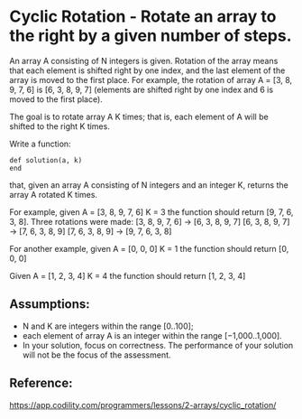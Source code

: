 # Cyclic Rotation - Rotate an array to the right by a given number of steps.

An array A consisting of N integers is given. Rotation of the array means that each element is shifted right by one index, and the last element of the array is moved to the first place. For example, the rotation of array A = [3, 8, 9, 7, 6] is [6, 3, 8, 9, 7] (elements are shifted right by one index and 6 is moved to the first place).

The goal is to rotate array A K times; that is, each element of A will be shifted to the right K times.

Write a function:

```
def solution(a, k)
end
```

that, given an array A consisting of N integers and an integer K, returns the array A rotated K times.

For example, given
    A = [3, 8, 9, 7, 6]
    K = 3
the function should return [9, 7, 6, 3, 8]. Three rotations were made:
    [3, 8, 9, 7, 6] -> [6, 3, 8, 9, 7]
    [6, 3, 8, 9, 7] -> [7, 6, 3, 8, 9]
    [7, 6, 3, 8, 9] -> [9, 7, 6, 3, 8]

For another example, given
    A = [0, 0, 0]
    K = 1
the function should return [0, 0, 0]

Given
    A = [1, 2, 3, 4]
    K = 4
the function should return [1, 2, 3, 4]

## Assumptions:

- N and K are integers within the range [0..100];
- each element of array A is an integer within the range [−1,000..1,000].
- In your solution, focus on correctness. The performance of your solution will not be the focus of the assessment.

## Reference:

https://app.codility.com/programmers/lessons/2-arrays/cyclic_rotation/
